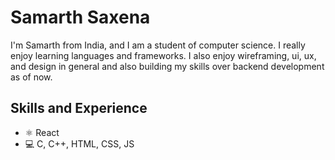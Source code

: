 # Samarth Saxena
I'm Samarth from India, and I am a student of computer science. I really enjoy learning languages and frameworks. I also enjoy wireframing, ui, ux, and design in general and also building my skills over backend development as of now.

## Skills and Experience
* ⚛ React
* 💻 C, C++, HTML, CSS, JS
